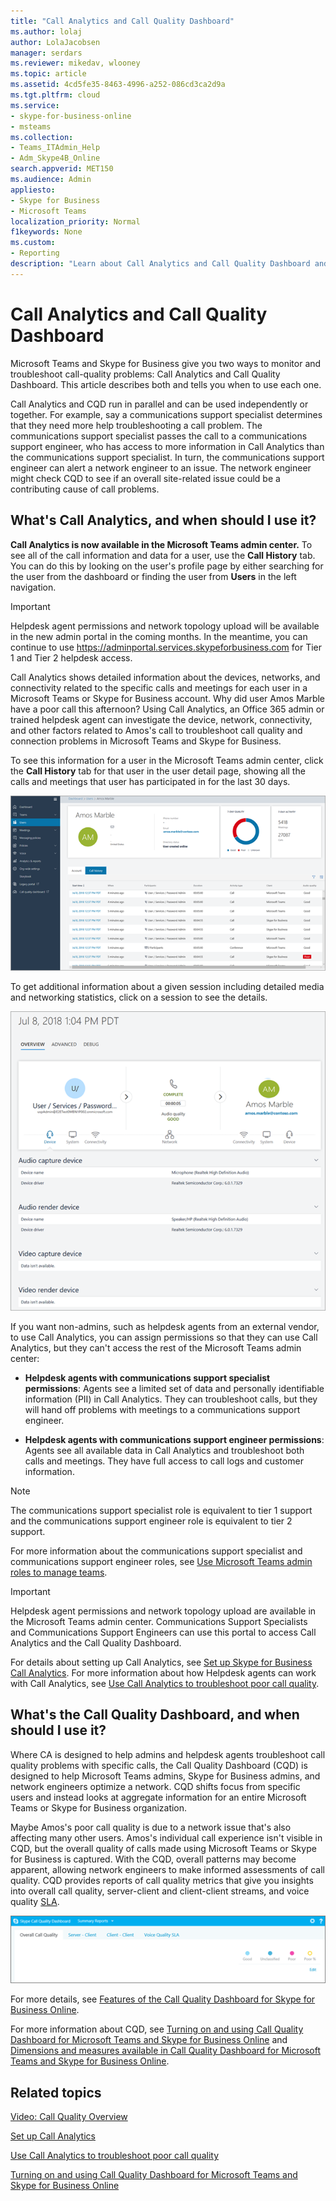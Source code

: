 ```yaml
---
title: "Call Analytics and Call Quality Dashboard"
ms.author: lolaj
author: LolaJacobsen
manager: serdars
ms.reviewer: mikedav, wlooney
ms.topic: article
ms.assetid: 4cd5fe35-8463-4996-a252-086cd3ca2d9a
ms.tgt.pltfrm: cloud
ms.service:  
- skype-for-business-online
- msteams
ms.collection:  
- Teams_ITAdmin_Help
- Adm_Skype4B_Online 
search.appverid: MET150
ms.audience: Admin
appliesto:
- Skype for Business 
- Microsoft Teams
localization_priority: Normal
f1keywords: None
ms.custom:
- Reporting
description: "Learn about Call Analytics and Call Quality Dashboard and when to use them to monitor and troubleshoot call-quality problems."
---
```


# Call Analytics and Call Quality Dashboard

Microsoft Teams and Skype for Business give you two ways to monitor and troubleshoot call-quality problems: Call Analytics and Call Quality Dashboard. This article describes both and tells you when to use each one.

Call Analytics and CQD run in parallel and can be used independently or together. For example, say a communications support specialist determines that they need more help troubleshooting a call problem. The communications support specialist passes the call to a communications support engineer, who has access to more information in Call Analytics than the communications support specialist. In turn, the communications support engineer can alert a network engineer to an issue. The network engineer might check CQD to see if an overall site-related issue could be a contributing cause of call problems.

## What's Call Analytics, and when should I use it?

**Call Analytics is now available in the Microsoft Teams admin center.** To see all of the call information and data for a user, use the **Call History** tab. You can do this by looking on the user's profile page by either searching for the user from the dashboard or finding the user from **Users** in the left navigation.

> [!IMPORTANT]
> Helpdesk agent permissions and network topology upload will be available in the new admin portal in the coming months. In the meantime, you can continue to use  https://adminportal.services.skypeforbusiness.com for Tier 1 and Tier 2 helpdesk access.
  

Call Analytics shows detailed information about the devices, networks, and connectivity related to the specific calls and meetings for each user in a Microsoft Teams or Skype for Business account. Why did user Amos Marble have a poor call this afternoon? Using Call Analytics, an Office 365 admin or trained helpdesk agent can investigate the device, network, connectivity, and other factors related to Amos's call to troubleshoot call quality and connection problems in Microsoft Teams and Skype for Business.

To see this information for a user in the Microsoft Teams admin center, click the **Call History** tab for that user in the user detail page, showing all the calls and meetings that user has participated in for the last 30 days.

![Call analytics user data.](media/call-analytics-user-data.png)

To get additional information about a given session including detailed media and networking statistics, click on a session to see the details.

![Call analytics user session data.](media/call-analytics-user-data-session.png)

If you want non-admins, such as helpdesk agents from an external vendor, to use Call Analytics, you can assign permissions so that they can use Call Analytics, but they can't access the rest of the Microsoft Teams admin center: 
  
- **Helpdesk agents with communications support specialist permissions**: Agents see a limited set of data and personally identifiable information (PII) in Call Analytics. They can troubleshoot calls, but they will hand off problems with meetings to a communications support engineer.
    
- **Helpdesk agents with communications support engineer permissions**: Agents see all available data in Call Analytics and troubleshoot both calls and meetings. They have full access to call logs and customer information.

> [!NOTE]
> The communications support specialist role is equivalent to tier 1 support and the communications support engineer role is equivalent to tier 2 support.

For more information about the communications support specialist and communications support engineer roles, see [Use Microsoft Teams admin roles to manage teams](using-admin-roles.md).

> [!IMPORTANT]
> Helpdesk agent permissions and network topology upload are available in the Microsoft Teams admin center. Communications Support Specialists and Communications Support Engineers can use this portal to access Call Analytics and the Call Quality Dashboard.
    
For details about setting up Call Analytics, see [Set up Skype for Business Call Analytics](set-up-call-analytics.md). For more information about how Helpdesk agents can work with Call Analytics, see [Use Call Analytics to troubleshoot poor call quality](use-call-analytics-to-troubleshoot-poor-call-quality.md).
  
## What's the Call Quality Dashboard, and when should I use it?
  
Where CA is designed to help admins and helpdesk agents troubleshoot call quality problems with specific calls, the Call Quality Dashboard (CQD) is designed to help Microsoft Teams admins, Skype for Business admins, and network engineers optimize a network. CQD shifts focus from specific users and instead looks at aggregate information for an entire Microsoft Teams or Skype for Business organization.
  
Maybe Amos's poor call quality is due to a network issue that's also affecting many other users. Amos's individual call experience isn't visible in CQD, but the overall quality of calls made using Microsoft Teams or Skype for Business is captured. With the CQD, overall patterns may become apparent, allowing network engineers to make informed assessments of call quality. CQD provides reports of call quality metrics that give you insights into overall call quality, server-client and client-client streams, and voice quality [SLA](https://go.microsoft.com/fwlink/p/?linkid=846252).
  
![Screenshot of Call Quality Dashboard in the Skype for Business Admin Center. Tabs shown are Overall Call Quality, Server - Client, Client - Client, and View Quality SLA.](media/6eaccf99-8ee8-4f99-bdf2-ba1c72471cb9.png)
  
For more details, see [Features of the Call Quality Dashboard for Skype for Business Online](turning-on-and-using-call-quality-dashboard.md#BKMKFeaturesOfTheCQD).
  
For more information about CQD, see [Turning on and using Call Quality Dashboard for Microsoft Teams and Skype for Business Online](turning-on-and-using-call-quality-dashboard.md) and [Dimensions and measures available in Call Quality Dashboard for Microsoft Teams and Skype for Business Online](dimensions-and-measures-available-in-call-quality-dashboard.md).
  
## Related topics

[Video:	Call Quality Overview](https://aka.ms/teams-quality)

[Set up Call Analytics](set-up-call-analytics.md)

[Use Call Analytics to troubleshoot poor call quality](use-call-analytics-to-troubleshoot-poor-call-quality.md)

[Turning on and using Call Quality Dashboard for Microsoft Teams and Skype for Business Online](turning-on-and-using-call-quality-dashboard.md)